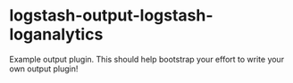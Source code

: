 # logstash-output-logstash-loganalytics
Example output plugin. This should help bootstrap your effort to write your own output plugin!
